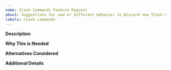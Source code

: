 ```yaml
---
name: Slash Commands Feature Request
about: Suggestions for new or different behavior in Discord new Slash Commands and Interactions
labels: slash commands
---
```


<!--
  Before opening a new issue, please search existing feature requests:  https://github.com/discord/discord-api-docs/issues?q=is%3Aissue+label%3A%22slash+commands%22+
-->

**Description**

<!--
  Provide a clear and concise description of what the feature request is.
-->

**Why This is Needed**

<!--
  Provide a clear and concise explanation of what problem this solves for you.
-->

**Alternatives Considered**

<!--
  There's usually more than one way to solve a problem. What are some other alternatives you've considered, if any?
-->

**Additional Details**

<!--
  Is there anything else you can add about this feature request?
-->
